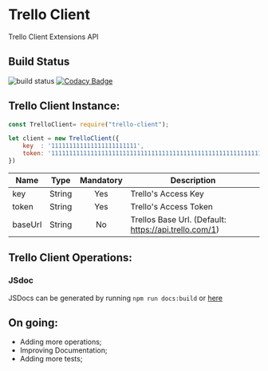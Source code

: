 # Trello Client

Trello Client Extensions API 

## Build Status
![build status](https://api.travis-ci.org/telegraph/trello-client.svg?branch=master "Build Status")
[![Codacy Badge](https://api.codacy.com/project/badge/Grade/1eba0437ec224b52a9127c628de41e49)](https://www.codacy.com/app/telegraph/trello-client?utm_source=github.com&amp;utm_medium=referral&amp;utm_content=telegraph/trello-client&amp;utm_campaign=Badge_Grade)

## Trello Client Instance: 

```javascript
const TrelloClient= require("trello-client");

let client = new TrelloClient({
    key  : '111111111111111111111111',
    token: '111111111111111111111111111111111111111111111111111111111111111111111111'
})
```

| Name    | Type   | Mandatory | Description                                           |
|---------|:------:|:---------:|-------------------------------------------------------|
| key     | String | Yes       | Trello's Access Key                                   |
| token   | String | Yes       | Trello's Access Token                                 | 
| baseUrl | String | No        | Trellos Base Url. (Default: https://api.trello.com/1) |


## Trello Client Operations: 

### JSdoc

JSDocs can be generated by running ```npm run docs:build``` or [here](/api.md)

## On going:
 - Adding more operations;
 - Improving Documentation;
 - Adding more tests;

